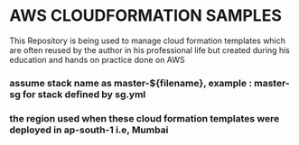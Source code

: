 # AWS CLOUDFORMATION SAMPLES
This Repository is being used to manage cloud formation templates which are often reused by the author in his professional life but created during his education and hands on practice done on AWS

### assume stack name as master-${filename}, example : master-sg for stack defined by sg.yml
### the region used when these cloud formation templates were deployed in ap-south-1 i.e, Mumbai

